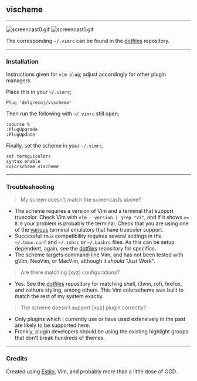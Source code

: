 ## vischeme

* * *

![screencast0.gif](https://raw.githubusercontent.com/delgrecoj/vischeme/master/screens/screencast0.gif)
![screencast1.gif](https://raw.githubusercontent.com/delgrecoj/vischeme/master/screens/screencast1.gif)

The corresponding `~/.vimrc` can be found in the [dotfiles](https://github.com/delgrecoj/dotfiles) repository.

* * *
### Installation

Instructions given for `vim-plug`; adjust accordingly for other plugin managers.  

Place this in your `~/.vimrc`;
```vim
Plug 'delgrecoj/vischeme'
```

Then run the following with `~/.vimrc` still open;
```vim
:source %
:PlugUpgrade
:PlugUpdate
```

Finally, set the scheme in your `~/.vimrc`;
```vim
set termguicolors
syntax enable
colorscheme vischeme
```

* * *
### Troubleshooting

> My screen doesn't match the screencasts above?  
  
* The scheme requires a version of Vim and a terminal that support truecolor.  Check Vim with `vim --version | grep "Vi"`, and if it shows `>= 8.0` your problem is probably the terminal.  Check that you are using one of the [various](https://gist.github.com/XVilka/8346728) terminal emulators that have truecolor support.
* Successful `tmux` compatibility requires several settings in the `~/.tmux.conf` and `~/.zshrc` or `~/.bashrc` files.  As this can be setup dependent, again, see the [dotfiles](https://github.com/delgrecoj/dotfiles) repository for specifics.
* The scheme targets command-line Vim, and has not been tested with gVim, NeoVim, or MacVim, although it *should* "Just Work".
  
> Are there matching [xyz] configurations?  
  
* Yes.  See the [dotfiles](https://github.com/delgrecoj/dotfiles) repository for matching shell, i3wm, rofi, firefox, and zathura styling, among others.  This Vim colorscheme was built to match the rest of my system exactly.
  
> The scheme doesn't support [xyz] plugin correctly?  
  
* Only plugins which I currently use or have used extensively in the past are likely to be supported here.
* Frankly, plugin developers should be using the existing highlight groups that don't break hundreds of themes.

* * *
### Credits

Created using [Estilo](https://github.com/jacoborus/estilo), Vim, and probably more than a little dose of OCD.


